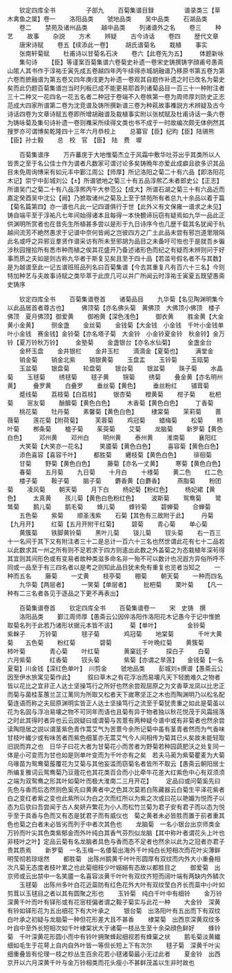 <!-- { "loadSidebar": true } -->
　　钦定四库全书　　　　　子部九
　　百菊集谱目録　　　　　谱录类三【草木禽鱼之属】卷一
　　洛阳品类
　　虢地品类
　　吴中品类
　　石湖品类
　　卷二
　　禁苑及诸州品类
　　越中品类
　　列诸谱外之名
　　卷三
　　种艺
　　故事
　　杂説
　　方术
　　辨疑
　　古今诗话
　　卷四
　　歴代文章
　　唐宋诗赋
　　卷五【续添此一卷】
　　胡氏谱菊名
　　栽植
　　事实
　　张南轩菊赋
　　杜甫诗以甘菊名石决
　　卷六【此卷先为五】
　　体题新咏
　　集句诗
　　【臣】等谨案百菊集谱六卷菊史补遗一卷宋史铸撰铸字顔甫号愚斋山隂人其书作于淳祐壬寅先成五卷越四年丙午续得赤城胡融谱乃移原书第五卷为第六卷而摭融谱为第五卷又四年庚戌更为补遗一卷观其自题作补遗之时已改名为菊史矣而此仍题百菊集谱岂当时刋板已成不能更易耶首列诸菊品目一百三十一种附注者三十二种又一花四名一花五名者二种冠于卷端不入卷帙第一卷为周师厚刘防史正志范成大四家所谱第二卷为沈竞谱及铸所撰新谱三卷为种萟故事襍説方术辨疑及古今诗话四卷为文章诗赋五卷即所增胡融谱及栽植事实附以张栻赋及杜甫诗话一条六卷为铸咏菊及集句诗补遗一卷则襍采所续得文类也书不成于一时故编次颇无体例然其搜罗亦可谓博矣乾隆四十三年六月恭校上
　　总纂官【臣】纪昀【臣】陆锡熊【臣】孙士毅
　　总　校　官　【臣】　陆　费　墀














　　百菊集谱序
　　万卉蕃庑于大地惟菊杰立于风霜中敷华吐芬出乎其类所以人皆贵之至于名公佳士作为谱者凡数家可谓讨论多矣铸晩年亦爱此成癖且欲多识其品目未免周询博采有如元丰中鄞江周公【师厚】所记洛阳之菊二十有六品【即洛阳花木记】崇宁中彭城刘公【】所谱虢地之菊三十有五品淳熈乙未者郎史公【正志】所谱吴门之菊二十有八品淳熈丙午大参范公【成大】所谱石湖之菊三十有六品近而嘉定癸酉吴中沈公【阙】乃摭取诸州之菊及上至于禁苑所有者总九十余品以着于篇【菊名篇第四】亦一谱也凡此一记四谱俱行于世【此外义有文保雍一谱求之未见】铸自端平至于淳祐凡七年间始得诸本且每得一本快覩谛玩窃有疑焉如九华一品此正供渊明所赏者也在昔先生所植甚多尝以是形于九日诗序今也几歴千载其名犹闻于杭越间流芳不絶然愚求于记谱中奈何皆阙之岂彼四方之广土此品未尝有邪岂道里限隔此名或呼之异邪豆羣贤作谱采访有所未至邪胡为品目之未备吁可恠也于是就吾乡徧涉秋园搜拾所有悉市种而植之俟其花盛开乃备述诸形色而纪之有疑而未辨则问于好事而质之夫如是则古称九华者于斯复见矣且至于四十品【若滥号假名者不与其数】是为越谱至此一记五谱班班品列名曰百菊集谱【今去其重复凡有百六十三名】今则特加种艺与夫故事诗赋之类毕萃于此庶几可以并广所闻云时淳祐壬寅夏五既望愚斋史铸序







　　钦定四库全书
　　百菊集谱卷首
　　诸菊品目
　　九华菊【名见陶渊明集今以此品居首者尊古也】
　　佛顶菊【亦名佛头菊　黄佛顶　大佛顶小佛顶　楼子佛顶　夏月佛顶】御爱黄
　　御袍黄【深色浅色】
　　御衣黄
　　胜金黄【大金黄小金黄】
　　侧金盏
　　金丝菊
　　金钱菊【大金钱　小金钱　千叶小金钱单叶小金钱　赛金钱】金铃菊【亦名塔子菊　大金铃　小金铃夏金铃　秋金铃】金万铃【夏万铃秋万铃】
　　金塾菊
　　金盏银台【亦名水仙菊】
　　金盏金台
　　金杯玉盘
　　金井银栏
　　金井玉栏
　　滴滴金【夏菊也】
　　满堂金
　　销金菊
　　销金北紫
　　销银黄菊
　　玉盘盂
　　玉铃菊
　　玉瓯菊
　　玉盆菊
　　银盘菊
　　轮盘菊
　　银台菊
　　银盆菊
　　珠子菊
　　水晶菊
　　玉毬菊
　　绣毬菊
　　毬子黄
　　锦菊
　　绣菊
　　叠金黄【亦名明州黄】
　　叠罗黄
　　白叠罗
　　垂丝菊【黄色】
　　垂丝粉红
　　铺茸菊
　　蹙线菊
　　荔枝菊【白荔枝】
　　银杏菊
　　橙黄菊
　　柑子菊
　　枇杷菊
　　宻友菊
　　酴醿菊【黄色白色】
　　木香菊【黄色白色】
　　丁香菊
　　桃花菊
　　牡丹菊
　　素馨菊【黄色白色】
　　棣棠菊
　　茉莉菊
　　蔷薇菊
　　莲花菊【附荷菊】
　　芙蓉菊
　　鸡冠菊
　　蜡梅菊
　　松菊
　　柿叶菊
　　栁条菊
　　樝子菊
　　茱萸菊
　　艾菊
　　龙脑菊
　　新罗菊【黄色白色】
　　邓州黄
　　邓州白
　　明州黄
　　泰州黄
　　淮南菊
　　襄阳红
　　大笑菊【大笑亦一花名】
　　笑靥菊【黄色白色】
　　喜容菊【黄色白色】
　　添色喜容【喜容千叶】
　　都胜菊
　　纒枝菊【黄色白色】
　　徘徊菊
　　甘菊
　　野菊【黄色白色】
　　藤菊【亦名一丈黄】
　　寒菊【黄色白色】
　　春菊
　　五月菊
　　九日菊
　　十月白
　　十様菊
　　黄二色
　　红二色
　　楼子菊
　　鞍子菊
　　脑子菊
　　麝香黄【白麝香】
　　燕脂菊
　　粉团菊
　　凌风菊
　　朝天菊
　　月下白
　　杨妃菊【粉红色】
　　杨妃裙【黄色】
　　太真黄
　　孩儿菊【黄色白色粉红色】
　　波斯菊
　　鸳鸯菊
　　鹭鸶菊
　　鹅儿菊
　　鹅毛菊
　　蜂儿菊
　　蜂铃菊
　　碧蝉菊
　　合蝉菊
　　五色菊
　　紫菊
　　顺圣浅紫
　　石菊【其色有三故附于此】
　　丹菊【九月开】
　　红菊【五月开附干红菊】
　　碧菊
　　青心菊
　　单心菊
　　黄簇菊
　　铁脚黄铃菊
　　黑叶儿菊
　　钹儿菊
　　钗头菊
　　右一百三十一名间于其下又有附注者三十二是总计一百六十三名也然世谓此花有七十二品若以此数求其一州之所有则不足若求于四方则逺出此数之外盖菊之为态栽植年深茍得其宜则其间形色或有变易者故种类滋多命名非一殆不可以数计也况遐方异俗所呼不同或一品至于有三四名者以是考之则知此品目犹未免有重复也览者当知之
　　一种而五名
　　藤菊
　　一丈黄
　　枝亭菊
　　棚菊
　　朝天菊
　　一种而四名
　　九华菊【两层者】
　　一笑菊【单层者】
　　批杷菊
　　栗叶菊
　　【凡一种有二三名者各见于逐品之下更不再表出】





　　百菊集谱卷首
　　钦定四库全书
　　百菊集谱卷一
　　宋　史铸　撰
　　洛阳品类
　　鄞江周师厚【愚斋云公因倅洛阳作洛阳花木记愚今于记中惟摭取菊名列于此若乃诸形状据元本皆不该】
　　菊【单叶】　　　　　金铃菊　　　　紫榦子
　　万铃菊　　　　毬子菊　　　　鸡冠菊
　　地棠菊　　　　千叶大黄菊　　五色菊
　　粉红菊　　　　碧菊　　　　　千叶晩红菊
　　黄簇菊　　　　柿叶菊　　　　青心菊
　　叶红菊　　　　黄窠廷子　　　探白子
　　白菊　　　　　六月紫菊　　　红香菊
　　钗头菊　　　　紫菊【亦谓之旱莲】　　金钱菊【一名夏菊】川金钱【深红色单叶】　川剪金
　　虢地品类
　　彭城刘撰谱【愚斋云公因至伊水旅寓见菊作此】
　　叙曰草木之有花浮冶而易壊凡天下轻脆难久之物者皆以花比之宜非正人达士坚操笃行之所好也然余尝观屈原之为文香草龙凤以比忠正而菊与菌桂荃蕙兰芷江蓠同为所取又松者天下嵗寒坚正之木也而陶渊明乃以松名配菊连语而称之夫屈原渊明实皆正人达士坚操笃行之流至于菊犹贵重之如此是菊虽以花为名固与浮冶易壊之物不可同年而语也且菊有异于物者独以秋花悦茂于风霜摇落之时此其得时者异也云云説疑曰或谓菊与苦薏有两种疑今谱中或有非菊者也然余尝读陶隠居之説以谓茎紫色青作蒿艾气为苦薏今余所记菊中虽有茎青者然而为气香味甘枝叶纎少或有味苦者而紫色细茎亦无蒿艾气今人间相传为菊其已乆矣故未能轻取旧説而弃之也　日华子曰花大者为甘菊花小而苦者为野菊若种园蔬肥沃之处复同一体是小可变而为甘也如是则单叶变而为千叶亦有之矣　若夫马蔺为紫菊瞿麦为大菊乌喙苗为鸳鸯菊蔙覆花为艾菊与其他妄滥而窃菊名者皆所不取云【愚斋云鲖阳居士所编复雅词云鸳鸯菊乃豆蔲花也其花类百合而小比牵牛花差大红紫色中心有双须须之端为双鸳鸯之形其叶如菊叶而极大淮南二三月开花】
　　定品曰或问菊奚先曰先色与香而后态然则色奚先曰黄黄者中之色其次莫若白陈藏器云白菊生平泽花紫者白之变红者紫之变也此紫所以为白之次而红所以为紫之次或曰花以艳媚为悦而子以态为后欤曰吾尝闻于古人矣妍卉繁花为小人而松竹兰菊为君子安有君子而以态为悦乎至于具香与色而又有态是犹君子而有威仪也　菊之黄者未必皆胜而置于前者重其色也菊之白者未必皆劣而列于中者次其色也
　　龙脑菊　一名小银台出京师类金万铃而叶尖其色类紫郁金而外叶纯白其香气芬烈似龙脑【其中称叶者谓花头上叶也非枝叶之叶】定品云菊有名龙脑者具色与香而态不足者也然余以此为之冠者亦君子贵其质焉
　　新罗菊　一名玉梅一名倭菊出海外千叶纯白长短相次而花叶尖薄鲜明莹彻若琼瑶然
　　都胜菊　出陈州鹅黄千叶叶形圆厚有双纹而内外大小重叠相次凡菊无态度者枝叶累之也此菊细枝少叶嫋嫋有态故以都胜目之
　　御爱菊　出京师或云出禁中一名笑靥一名喜容淡黄千叶叶有双纹齐短而阔叶端有两缺内外鳞次
　　玉毬菊　出陈州多叶白花近蘂防有红色花外大叶有双纹莹白齐长而蘂中小叶如剪茸以玉毬目之者以其有圆聚之形也
　　玉铃菊　纯白千叶中有细铃
　　金万铃　深黄千叶而叶有铎形或有花宻枝偏者谓之鞍子菊实与此花一种
　　大金铃　深黄有铃如铎形花为五出细花下有大叶承之
　　银台菊　出洛阳叶有五出而下有双纹白叶承之初疑与龙脑菊一种但花形差大且不甚香
　　棣棠菊　出西京深黄双纹多叶自中至外长短相次如千叶棣棠状大于诸菊一枝丛生至十余朶顔色鲜好
　　蜂铃菊　千叶深黄花形圆小而中有铃叶拥聚蜂起细视若有蜂窠之状
　　鹅毛菊淡黄纎细如毛生于花萼上自内自外叶皆一等但长短上下有次尔
　　毬子菊　深黄千叶尖细重叠皆有伦理一枝之杪丛生百余花若小毬诸菊最小无过此者
　　夏金铃　出西京开以六月深黄千叶与金万铃相类而花头瘦小不甚鲜茂盖以生非时故也
